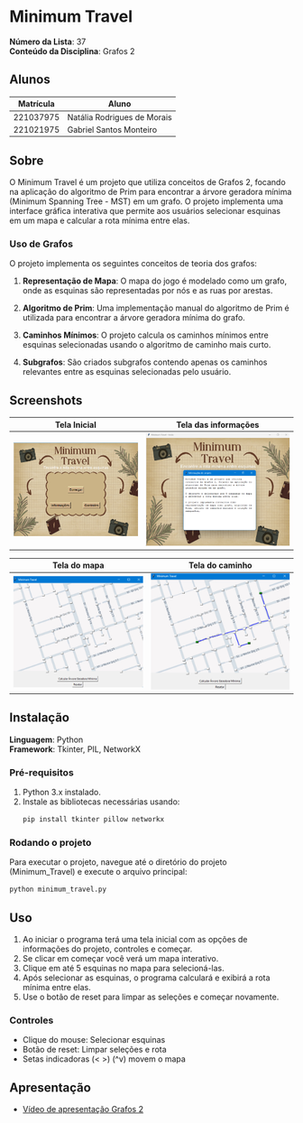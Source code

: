 # Minimum Travel

**Número da Lista**: 37  
**Conteúdo da Disciplina**: Grafos 2  

## Alunos

| Matrícula   | Aluno                          |
| ----------- | ------------------------------ |
| 221037975   | Natália Rodrigues de Morais    |
| 221021975   | Gabriel Santos Monteiro        |

## Sobre

O Minimum Travel é um projeto que utiliza conceitos de Grafos 2, focando na aplicação do algoritmo de Prim para encontrar a árvore geradora mínima (Minimum Spanning Tree - MST) em um grafo. O projeto implementa uma interface gráfica interativa que permite aos usuários selecionar esquinas em um mapa e calcular a rota mínima entre elas.

### Uso de Grafos

O projeto implementa os seguintes conceitos de teoria dos grafos:

1. **Representação de Mapa**: O mapa do jogo é modelado como um grafo, onde as esquinas são representadas por nós e as ruas por arestas.

2. **Algoritmo de Prim**: Uma implementação manual do algoritmo de Prim é utilizada para encontrar a árvore geradora mínima do grafo.

3. **Caminhos Mínimos**: O projeto calcula os caminhos mínimos entre esquinas selecionadas usando o algoritmo de caminho mais curto.

4. **Subgrafos**: São criados subgrafos contendo apenas os caminhos relevantes entre as esquinas selecionadas pelo usuário.

## Screenshots

| Tela Inicial                         | Tela das informações                                |
| ------------------------------------------ | ------------------------------------------ |
| ![Inicial](assets/inicial.png)                     | ![Info](assets/info.png)                       |

| Tela do mapa                     | Tela do caminho                        |
| ------------------------------------------ | ------------------------------------------ |
| ![Mapa](assets/mapa.png)                    | ![Caminho](assets/caminho.png)                       |

## Instalação 

**Linguagem**: Python  
**Framework**: Tkinter, PIL, NetworkX

### Pré-requisitos

1. Python 3.x instalado.
2. Instale as bibliotecas necessárias usando:
   ```bash
   pip install tkinter pillow networkx
   ```

### Rodando o projeto

Para executar o projeto, navegue até o diretório do projeto (Minimum_Travel) e execute o arquivo principal:

```bash
python minimum_travel.py
```

## Uso

1. Ao iniciar o programa terá uma tela inicial com as opções de informações do projeto, controles e começar.
2. Se clicar em começar você verá um mapa interativo.
3. Clique em até 5 esquinas no mapa para selecioná-las.
4. Após selecionar as esquinas, o programa calculará e exibirá a rota mínima entre elas.
5. Use o botão de reset para limpar as seleções e começar novamente.

### Controles

- Clique do mouse: Selecionar esquinas
- Botão de reset: Limpar seleções e rota
- Setas indicadoras (< >) (^v) movem o mapa

## Apresentação

- [Vídeo de apresentação Grafos 2](https://youtu.be/vUQW0DlNt7c)